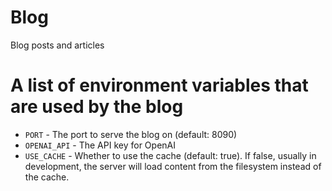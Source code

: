 Blog
====

Blog posts and articles

A list of environment variables that are used by the blog
===
* `PORT` - The port to serve the blog on (default: 8090)
* `OPENAI_API` - The API key for OpenAI
* `USE_CACHE` - Whether to use the cache (default: true). If false, usually in development, the server will load content
    from the filesystem instead of the cache.

